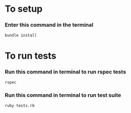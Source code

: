 # To setup

### Enter this command in the terminal 

``` bundle install ```

# To run tests

### Run this command in terminal to run rspec tests

```rspec```

### Run this command in terminal to run test suite

``` ruby tests.rb ```

